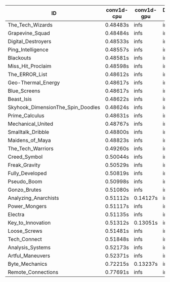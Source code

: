 |ID|conv1d-cpu|conv1d-gpu|DWSPConv2D-gpu|gemm-gpu|avg|
|-|-|-|-|-|-|
|The_Tech_Wizards|0.48483s|infs|infs|4.61518s|infs|
|Grapevine_Squad|0.48484s|infs|infs|4.57703s|infs|
|Digital_Destroyers|0.48533s|infs|infs|4.59924s|infs|
|Ping_Intelligence|0.48557s|infs|infs|4.57997s|infs|
|Blackouts|0.48581s|infs|infs|4.54084s|infs|
|Miss_Hit_Proclaim|0.48598s|infs|infs|4.58349s|infs|
|The_ERROR_List|0.48612s|infs|infs|4.61240s|infs|
|Geo-Thermal_Energy|0.48617s|infs|infs|4.57813s|infs|
|Blue_Screens|0.48617s|infs|infs|4.56178s|infs|
|Beast_Isis|0.48622s|infs|infs|4.54509s|infs|
|Skyhook_DimensionThe_Spin_Doodles|0.48624s|infs|infs|4.57283s|infs|
|Prime_Calculus|0.48631s|infs|infs|4.56721s|infs|
|Mechanical_United|0.48767s|infs|infs|4.59423s|infs|
|Smalltalk_Dribble|0.48800s|infs|infs|4.54054s|infs|
|Maidens_of_Maya|0.48823s|infs|infs|4.56277s|infs|
|The_Tech_Warriors|0.49260s|infs|infs|4.63066s|infs|
|Creed_Symbol|0.50044s|infs|infs|4.52881s|infs|
|Freak_Gravity|0.50529s|infs|infs|4.68039s|infs|
|Fully_Developed|0.50819s|infs|infs|4.63583s|infs|
|Pseudo_Boom|0.50998s|infs|infs|4.60738s|infs|
|Gonzo_Brutes|0.51080s|infs|infs|4.62550s|infs|
|Analyzing_Anarchists|0.51112s|0.14127s|infs|4.64852s|infs|
|Power_Mongers|0.51117s|infs|infs|4.69401s|infs|
|Electra|0.51135s|infs|infs|4.69337s|infs|
|Key_to_Innovation|0.51312s|0.13051s|infs|4.69237s|infs|
|Loose_Screws|0.51481s|infs|infs|4.67318s|infs|
|Tech_Connect|0.51848s|infs|infs|4.70440s|infs|
|Analysis_Systems|0.52173s|infs|infs|4.72974s|infs|
|Artful_Maneuvers|0.52371s|infs|infs|4.65970s|infs|
|Byte_Mechanics|0.72215s|0.13237s|infs|4.58869s|infs|
|Remote_Connections|0.77691s|infs|infs|4.54016s|infs|
